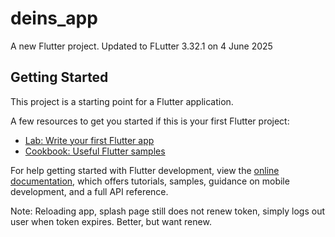 # deins_app

A new Flutter project.
Updated to FLutter 3.32.1 on 4 June 2025

## Getting Started

This project is a starting point for a Flutter application.

A few resources to get you started if this is your first Flutter project:

- [Lab: Write your first Flutter app](https://docs.flutter.dev/get-started/codelab)
- [Cookbook: Useful Flutter samples](https://docs.flutter.dev/cookbook)

For help getting started with Flutter development, view the
[online documentation](https://docs.flutter.dev/), which offers tutorials,
samples, guidance on mobile development, and a full API reference.

Note: Reloading app, splash page still does not renew token, simply logs out user when token expires. Better, but want renew.
